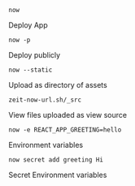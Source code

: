 ```console
now
```

Deploy App

```console
now -p
```

Deploy publicly

```console
now --static
```

Upload as directory of assets

```console
zeit-now-url.sh/_src
```

View files uploaded as view source

```console
now -e REACT_APP_GREETING=hello

```

Environment variables

```console
now secret add greeting Hi

```

Secret Environment variables

